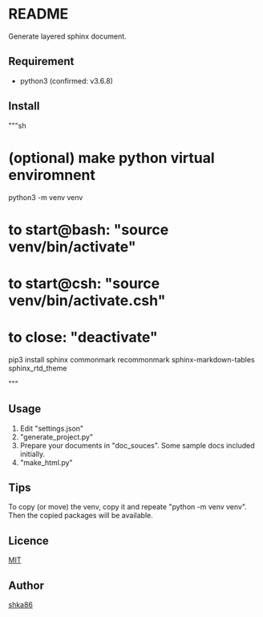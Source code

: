 README
====

Generate layered sphinx document.

<!-- ## Description -->

## Requirement
- python3 (confirmed: v3.6.8)

## Install

"""sh
# (optional) make python virtual enviromnent
python3 -m venv venv
# to start@bash: "source venv/bin/activate"
# to start@csh: "source venv/bin/activate.csh"
# to close: "deactivate"

pip3 install sphinx commonmark recommonmark sphinx-markdown-tables sphinx_rtd_theme

"""

## Usage

1. Edit "settings.json"
1. "generate_project.py"
1. Prepare your documents in "doc_souces". Some sample docs included initially.
1. "make_html.py"

## Tips

To copy (or move) the venv, copy it and repeate "python -m venv venv".
Then the copied packages will be available.

## Licence

[MIT](https://github.com/shka86/foo/blob/master/LICENCE)

## Author

[shka86](https://github.com/shka86)
